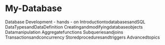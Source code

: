 # My-Database
Database Development -  hands - on
IntroductiontodatabasesandSQL
DataTypesandDataDefinition
Creatingandmodifyingdatabaseobjects
Datamanipulation
Aggregatefunctions
Subqueriesandjoins
Transactionsandconcurrency
Storedproceduresandtriggers
Advancedtopics
